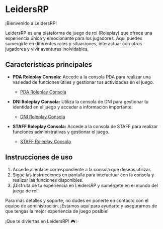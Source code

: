 # LeidersRP

¡Bienvenido a LeidersRP!

LeidersRP es una plataforma de juego de rol (Roleplay) que ofrece una experiencia única y emocionante para los jugadores. Aquí puedes sumergirte en diferentes roles y situaciones, interactuar con otros jugadores y vivir aventuras inolvidables.

## Características principales

- **PDA Roleplay Consola:** Accede a la consola PDA para realizar una variedad de funciones útiles y gestionar tus actividades en el juego.
  - [PDA Roleplay Consola](https://byruby12.github.io/LeidersRP/PDA-LeidersRP/)

- **DNI Roleplay Consola:** Utiliza la consola de DNI para gestionar tu identidad en el juego y acceder a información importante.
  - [DNI Roleplay Consola](https://byruby12.github.io/LeidersRP/DNI-LeidersRP/)

- **STAFF Roleplay Consola:** Accede a la consola de STAFF para realizar funciones administrativas y gestionar el juego.
  - [STAFF Roleplay Consola](https://byruby12.github.io/LeidersRP/STAFF-LeidersRP/)

## Instrucciones de uso

1. Accede al enlace correspondiente a la consola que deseas utilizar.
2. Sigue las instrucciones en pantalla para interactuar con la consola y realizar las funciones disponibles.
3. ¡Disfruta de tu experiencia en LeidersRP y sumérgete en el mundo del juego de rol!

Para más detalles y soporte, no dudes en ponerte en contacto con el equipo de administración. ¡Estamos aquí para ayudarte y asegurarnos de que tengas la mejor experiencia de juego posible!

¡Que te diviertas en LeidersRP! 🎮✨
